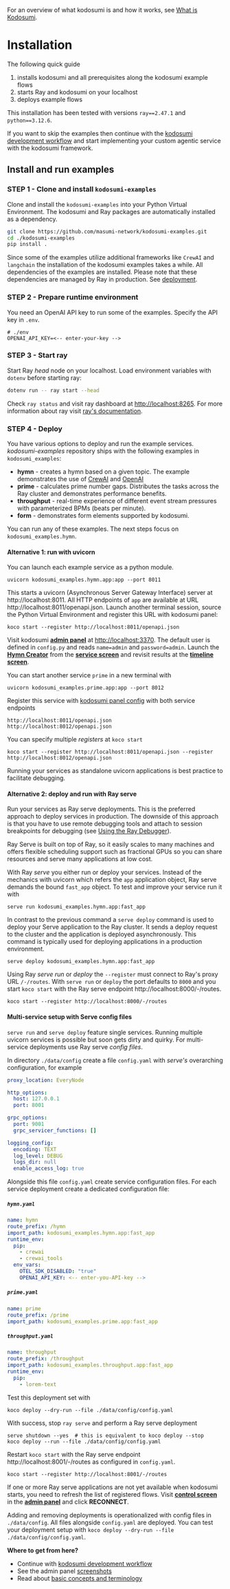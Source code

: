 For an overview of what kodosumi is and how it works, see [What is Kodosumi](./docs/what-is-kodosumi.md).

# Installation

The following quick guide

1. installs kodosumi and all prerequisites along the kodosumi example flows
2. starts Ray and kodosumi on your localhost
3. deploys example flows

This installation has been tested with versions `ray==2.47.1` and `python==3.12.6`.

If you want to skip the examples then continue with the [kodosumi development workflow](./docs/develop.md) and start implementing your custom agentic service with the kodosumi framework.

## Install and run examples

### STEP 1 - Clone and install `kodosumi-examples`

Clone and install the `kodosumi-examples` into your Python Virtual Environment. The kodosumi and Ray packages are automatically installed as a dependency.

```bash
git clone https://github.com/masumi-network/kodosumi-examples.git
cd ./kodosumi-examples
pip install .
```

Since some of the examples utilize additional frameworks like `CrewAI` and `langchain` the installation of the kodosumi examples takes a while. All dependencies of the examples are installed. Please note that these dependencies are managed by Ray in production. See [deployment](./docs/deploy.md).

### STEP 2 - Prepare runtime environment

You need an OpenAI API key to run some of the examples. Specify the API key in `.env`.

    # ./env
    OPENAI_API_KEY=<-- enter-your-key -->

### STEP 3 - Start ray

Start Ray _head_ node on your localhost. Load environment variables with `dotenv` before starting ray:

```bash
dotenv run -- ray start --head
```

Check `ray status` and visit ray dashboard at [http://localhost:8265](http://localhost:8265). For more information about ray visit [ray's documentation](https://docs.ray.io/en/latest).

### STEP 4 - Deploy

You have various options to deploy and run the example services. _kodosumi-examples_ repository ships with the following examples in `kodosumi_examples`:

- **hymn** - creates a hymn based on a given topic. The example demonstrates the use of [CrewAI](https://www.crewai.com/) and [OpenAI](https://openai.com/)
- **prime** - calculates prime number gaps. Distributes the tasks across the Ray cluster and demonstrates performance benefits.
- **throughput** - real-time experience of different event stream pressures with parameterized BPMs (beats per minute).
- **form** - demonstrates form elements supported by kodosumi.

You can run any of these examples. The next steps focus on `kodosumi_examples.hymn`.

#### Alternative 1: run with uvicorn

You can launch each example service as a python module.

    uvicorn kodosumi_examples.hymn.app:app --port 8011

This starts a uvicorn (Asynchronous Server Gateway Interface) server at http://localhost:8011. All HTTP endpoints of `app` are available at URL http://localhost:8011/openapi.json. Launch another terminal session, source the Python Virtual Environment and register this URL with kodosumi panel:

    koco start --register http://localhost:8011/openapi.json

Visit kodosumi **[admin panel](http://localhost:3370)** at [http://localhost:3370](http://localhost:3370). The default user is defined in `config.py` and reads `name=admin` and `password=admin`. Launch the **[Hymn Creator](http://localhost:3370/inputs/-/localhost/8011/-/)** from the **[service screen](http://localhost:3370/admin/flow)** and revisit results at the **[timeline screen](http://localhost:3370/timeline/view)**.

You can start another service `prime` in a new terminal with

    uvicorn kodosumi_examples.prime.app:app --port 8012

Register this service with [kodosumi panel config](http://localhost:3370/admin/routes) with both service endpoints

    http://localhost:8011/openapi.json
    http://localhost:8012/openapi.json

You can specify multiple _registers_ at `koco start`

    koco start --register http://localhost:8011/openapi.json --register http://localhost:8012/openapi.json

Running your services as standalone uvicorn applications is best practice to facilitate debugging.


#### Alternative 2: deploy and run with Ray serve

Run your services as Ray serve deployments. This is the preferred approach to deploy services in production. The downside of this approach is that you have to use remote debugging tools and attach to session breakpoints for debugging (see [Using the Ray Debugger](https://docs.ray.io/en/latest/ray-observability/user-guides/debug-apps/ray-debugging.html)).

Ray Serve is built on top of Ray, so it easily scales to many machines and offers flexible scheduling support such as fractional GPUs so you can share resources and serve many applications at low cost.

With Ray _serve_ you either run or deploy your services. Instead of the mechanics with uvicorn which refers the `app` application object, Ray serve demands the bound `fast_app` object. To test and improve your service run it with

    serve run kodosumi_examples.hymn.app:fast_app

In contrast to the previous command a `serve deploy` command is used to deploy your Serve application to the Ray cluster. It sends a deploy request to the cluster and the application is deployed asynchronously. This command is typically used for deploying applications in a production environment.

    serve deploy kodosumi_examples.hymn.app:fast_app

Using Ray _serve run_ or _deploy_ the `--register` must connect to Ray's proxy URL `/-/routes`. With `serve run` or `deploy` the port defaults to `8000` and you start `koco start` with the Ray serve endpoint http://localhost:8000/-/routes.

    koco start --register http://localhost:8000/-/routes

#### Multi-service setup with Serve config files

`serve run` and `serve deploy` feature single services. Running multiple uvicorn services is possible but soon gets dirty and quirky. For multi-service deployments use Ray serve _config files_.

In directory `./data/config` create a file `config.yaml` with _serve's_ overarching configuration, for example

```yaml
proxy_location: EveryNode

http_options:
  host: 127.0.0.1
  port: 8001

grpc_options:
  port: 9001
  grpc_servicer_functions: []

logging_config:
  encoding: TEXT
  log_level: DEBUG
  logs_dir: null
  enable_access_log: true
```

Alongside this file `config.yaml` create service configuration files. For each service deployment create a dedicated configuration file:

##### `hymn.yaml`

```yaml
name: hymn
route_prefix: /hymn
import_path: kodosumi_examples.hymn.app:fast_app
runtime_env:
  pip:
    - crewai
    - crewai_tools
  env_vars:
    OTEL_SDK_DISABLED: "true"
    OPENAI_API_KEY: <-- enter-you-API-key -->
```

##### `prime.yaml`

```yaml
name: prime
route_prefix: /prime
import_path: kodosumi_examples.prime.app:fast_app
```

##### `throughput.yaml`

```yaml
name: throughput
route_prefix: /throughput
import_path: kodosumi_examples.throughput.app:fast_app
runtime_env:
  pip:
    - lorem-text
```

Test this deployment set with

    koco deploy --dry-run --file ./data/config/config.yaml

With success, stop `ray serve` and perform a Ray serve deployment

    serve shutdown --yes  # this is equivalent to koco deploy --stop
    koco deploy --run --file ./data/config/config.yaml

Restart `koco start` with the Ray serve endpoint http://localhost:8001/-/routes as configured in `config.yaml`.

    koco start --register http://localhost:8001/-/routes

If one or more Ray serve applications are not yet available when kodosumi starts, you need to refresh the list of registered flows. Visit **[control screen](http://localhost:3370/admin/routes)** in the **[admin panel](http://localhost:3370/)** and click **RECONNECT**.

Adding and removing deployments is operationalized with config files in `./data/config`. All files alongside `config.yaml` are deployed. You can test your deployment setup with `koco deploy --dry-run --file ./data/config/config.yaml`.

**Where to get from here?**

- Continue with [kodosumi development workflow](./docs/develop.md)
- See the admin panel [screenshots](./docs/panel.md)  
- Read about [basic concepts and terminology](./docs/concepts.md)
